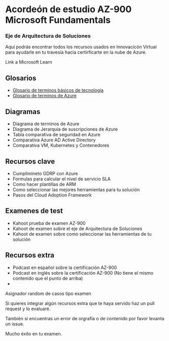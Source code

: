 # Acordeón de estudio AZ-900 Microsoft Fundamentals
### Eje de Arquitectura de Soluciones

Aquí podrás encontrar todos los recursos usados en Innovacicón Virtual para ayudarle en tu travesía hacia certirficarte en la nube de Azure.

Link a Microsoft Learn

## Glosarios
 - [Glosario de terminos básicos de tecnología](V2%20Glosario%20de%20términos%20Innovacción.pdf)
 - [Glosario de terminos de Azure](terminos_azure.md)

## Diagramas
 - Diagrama de terminos de Azure
 - Diagrama de Jerarquia de suscripciones de Azure
 - Tabla comparativa de seguridad en Azure
 - Comparativa Azure AD Active Directory
 - Comparativa VM, Kubernetes y Contenedores

## Recursos clave
 - Cumplimineto GDRP con Azure
 - Formulas para calcular el nivel de servicio SLA
 - Como hacer plantillas de ARM
 - Como seleccionar las mejores herramientas para tu solución
 - Pasos del Cloud Adoption Framework

## Examenes de test
- Kahoot prueba de examen AZ-900
- Kahoot de examen sobre el eje de Arquitectura de Soluciones
- Kahoot de examen sobre como seleccionar las herramientas de tu solución

## Recursos extra
- Podcast en español sobre la certificación AZ-900
- Podcast en inglés sobre la certificación AZ-900 (No tiene el mismo contenido que el punto de arriba)
- 

Asignador random de casos tipo examen

Si quieres integrar algún recursos extra que te haya servido haz un pull request y lo evaluaré.

También si encuentras un error de orgrafía o de contenido por favor levanta un issue.

Mucho éxito en tu examen.